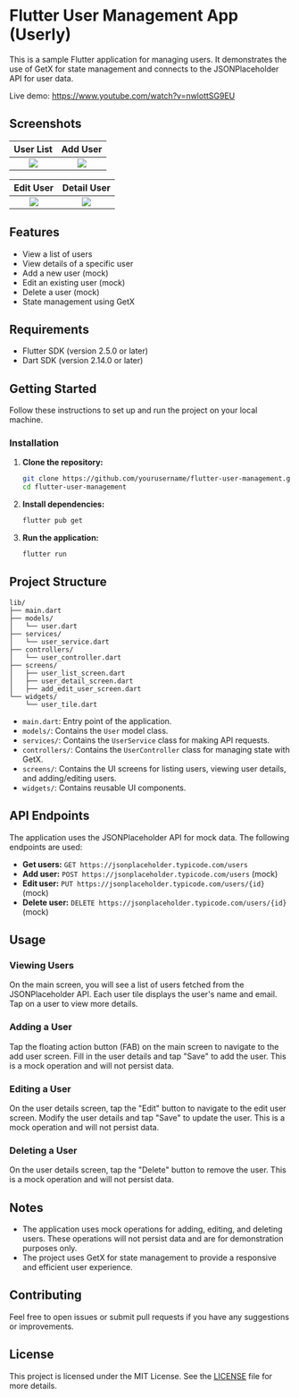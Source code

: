 # Flutter User Management App (Userly)

This is a sample Flutter application for managing users. It demonstrates the use of GetX for state management and connects to the JSONPlaceholder API for user data.

Live demo: https://www.youtube.com/watch?v=nwlottSG9EU

## Screenshots

|         User List          |           Add User            |
| :------------------------: | :---------------------------: |
| ![](assets/img/users.jpeg) | ![](assets/img/add_user.jpeg) |

|           Edit User            |           Detail User            |
| :----------------------------: | :------------------------------: |
| ![](assets/img/edit_user.jpeg) | ![](assets/img/detail_user.jpeg) |

## Features

- View a list of users
- View details of a specific user
- Add a new user (mock)
- Edit an existing user (mock)
- Delete a user (mock)
- State management using GetX

## Requirements

- Flutter SDK (version 2.5.0 or later)
- Dart SDK (version 2.14.0 or later)

## Getting Started

Follow these instructions to set up and run the project on your local machine.

### Installation

1. **Clone the repository:**

   ```bash
   git clone https://github.com/yourusername/flutter-user-management.git
   cd flutter-user-management
   ```

2. **Install dependencies:**

   ```bash
   flutter pub get
   ```

3. **Run the application:**

   ```bash
   flutter run
   ```

## Project Structure

```plaintext
lib/
├── main.dart
├── models/
│   └── user.dart
├── services/
│   └── user_service.dart
├── controllers/
│   └── user_controller.dart
├── screens/
│   ├── user_list_screen.dart
│   ├── user_detail_screen.dart
│   ├── add_edit_user_screen.dart
└── widgets/
    └── user_tile.dart
```

- `main.dart`: Entry point of the application.
- `models/`: Contains the `User` model class.
- `services/`: Contains the `UserService` class for making API requests.
- `controllers/`: Contains the `UserController` class for managing state with GetX.
- `screens/`: Contains the UI screens for listing users, viewing user details, and adding/editing users.
- `widgets/`: Contains reusable UI components.

## API Endpoints

The application uses the JSONPlaceholder API for mock data. The following endpoints are used:

- **Get users:** `GET https://jsonplaceholder.typicode.com/users`
- **Add user:** `POST https://jsonplaceholder.typicode.com/users` (mock)
- **Edit user:** `PUT https://jsonplaceholder.typicode.com/users/{id}` (mock)
- **Delete user:** `DELETE https://jsonplaceholder.typicode.com/users/{id}` (mock)

## Usage

### Viewing Users

On the main screen, you will see a list of users fetched from the JSONPlaceholder API. Each user tile displays the user's name and email. Tap on a user to view more details.

### Adding a User

Tap the floating action button (FAB) on the main screen to navigate to the add user screen. Fill in the user details and tap "Save" to add the user. This is a mock operation and will not persist data.

### Editing a User

On the user details screen, tap the "Edit" button to navigate to the edit user screen. Modify the user details and tap "Save" to update the user. This is a mock operation and will not persist data.

### Deleting a User

On the user details screen, tap the "Delete" button to remove the user. This is a mock operation and will not persist data.

## Notes

- The application uses mock operations for adding, editing, and deleting users. These operations will not persist data and are for demonstration purposes only.
- The project uses GetX for state management to provide a responsive and efficient user experience.

## Contributing

Feel free to open issues or submit pull requests if you have any suggestions or improvements.

## License

This project is licensed under the MIT License. See the [LICENSE](LICENSE) file for more details.
